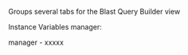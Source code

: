 Groups several tabs for the Blast Query Builder view

Instance Variables
	manager:		<Object>

manager
	- xxxxx
